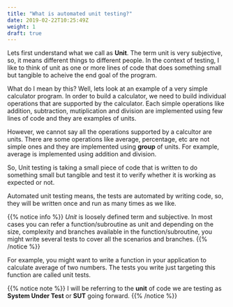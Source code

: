 ```yaml
---
title: "What is automated unit testing?"
date: 2019-02-22T10:25:49Z
weight: 1
draft: true
---
```


Lets first understand what we call as **Unit**. The term unit is very subjective, so, it means different things to different people. In the context of testing, I like to think of unit as one or more lines of code that does something small but tangible to acheive the end goal of the program. 

What do I mean by this? Well, lets look at an example of a very simple calculator program. In order to build a calculator, we need to build individual operations that are supported by the calculator. Each simple operations like addition, subtraction, mutiplication and division are implemented using few lines of code and they are examples of units. 

However, we cannot say all the operations supported by a calcultor are units. There are some operations like average, percentage, etc are not simple ones and they are implemented using **group** of units. For example, average is implemented using addition and division.

So, Unit testing is taking a small piece of code that is written to do something small but tangible and test it to verify whether it is working as expected or not. 

Automated unit testing means, the tests are automated by writing code, so,  they will be written once and run as many times as we like. 

{{% notice info %}}
 *Unit* is loosely defined term and subjective. In most cases you can refer a function/subroutine as unit and depending on the size, complexity and branches available in the function/subroutine, you might write several tests to cover all the scenarios and branches. 
{{% /notice %}}

For example, you might want to write a function in your application to calculate average of two numbers. The tests you write just targeting this function are called unit tests.

{{% notice note %}}
 I will be referring to the **unit** of code we are testing as **System Under Test** or **SUT** going forward.
 {{% /notice %}}
